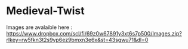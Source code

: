 # Medieval-Twist
Images are avalaible here : https://www.dropbox.com/scl/fi/69z0w67891y3xt6s7p500/Images.zip?rlkey=rw5fkn3t2s9yp6ez9bmxn3e6x&st=43sgwu71&dl=0

